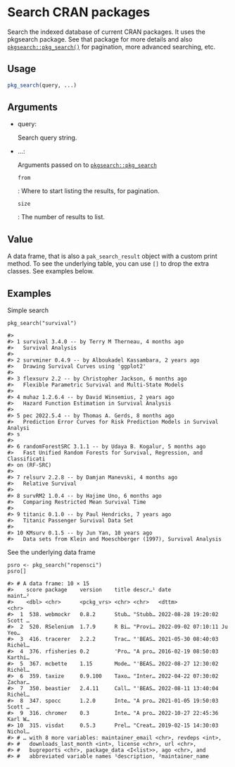 # Search CRAN packages

Search the indexed database of current CRAN packages. It uses the
pkgsearch package. See that package for more details and also
[`pkgsearch::pkg_search()`](https://r-hub.github.io/pkgsearch/reference/pkg_search.html)
for pagination, more advanced searching, etc.

## Usage

``` r
pkg_search(query, ...)
```

## Arguments

- query:

  Search query string.

- ...:

  Arguments passed on to
  [`pkgsearch::pkg_search`](https://r-hub.github.io/pkgsearch/reference/pkg_search.html)

  `from`

  :   Where to start listing the results, for pagination.

  `size`

  :   The number of results to list.

## Value

A data frame, that is also a `pak_search_result` object with a custom
print method. To see the underlying table, you can use `[]` to drop the
extra classes. See examples below.

## Examples

Simple search

    pkg_search("survival")

    #>
    #> 1 survival 3.4.0 -- by Terry M Therneau, 4 months ago
    #>   Survival Analysis
    #>
    #> 2 survminer 0.4.9 -- by Alboukadel Kassambara, 2 years ago
    #>   Drawing Survival Curves using 'ggplot2'
    #>
    #> 3 flexsurv 2.2 -- by Christopher Jackson, 6 months ago
    #>   Flexible Parametric Survival and Multi-State Models
    #>
    #> 4 muhaz 1.2.6.4 -- by David Winsemius, 2 years ago
    #>   Hazard Function Estimation in Survival Analysis
    #>
    #> 5 pec 2022.5.4 -- by Thomas A. Gerds, 8 months ago
    #>   Prediction Error Curves for Risk Prediction Models in Survival Analysi
    #> s
    #>
    #> 6 randomForestSRC 3.1.1 -- by Udaya B. Kogalur, 5 months ago
    #>   Fast Unified Random Forests for Survival, Regression, and Classificati
    #> on (RF-SRC)
    #>
    #> 7 relsurv 2.2.8 -- by Damjan Manevski, 4 months ago
    #>   Relative Survival
    #>
    #> 8 survRM2 1.0.4 -- by Hajime Uno, 6 months ago
    #>   Comparing Restricted Mean Survival Time
    #>
    #> 9 titanic 0.1.0 -- by Paul Hendricks, 7 years ago
    #>   Titanic Passenger Survival Data Set
    #>
    #> 10 KMsurv 0.1.5 -- by Jun Yan, 10 years ago
    #>   Data sets from Klein and Moeschberger (1997), Survival Analysis

See the underlying data frame

    psro <- pkg_search("ropensci")
    psro[]

    #> # A data frame: 10 × 15
    #>    score package    version    title descr…¹ date                maint…²
    #>    <dbl> <chr>      <pckg_vrs> <chr> <chr>   <dttm>              <chr>
    #>  1  538. webmockr   0.8.2      Stub… "Stubb… 2022-08-28 19:20:02 Scott …
    #>  2  520. RSelenium  1.7.9      R Bi… "Provi… 2022-09-02 07:10:11 Ju Yeo…
    #>  3  416. tracerer   2.2.2      Trac… "'BEAS… 2021-05-30 08:40:03 Richèl…
    #>  4  376. rfisheries 0.2        'Pro… "A pro… 2016-02-19 08:50:03 Karthi…
    #>  5  367. mcbette    1.15       Mode… "'BEAS… 2022-08-27 12:30:02 Richèl…
    #>  6  359. taxize     0.9.100    Taxo… "Inter… 2022-04-22 07:30:02 Zachar…
    #>  7  350. beastier   2.4.11     Call… "'BEAS… 2022-08-11 13:40:04 Richèl…
    #>  8  347. spocc      1.2.0      Inte… "A pro… 2021-01-05 19:50:03 Scott …
    #>  9  316. chromer    0.3        Inte… "A pro… 2022-10-27 22:45:36 Karl W…
    #> 10  315. visdat     0.5.3      Prel… "Creat… 2019-02-15 14:30:03 Nichol…
    #> # … with 8 more variables: maintainer_email <chr>, revdeps <int>,
    #> #   downloads_last_month <int>, license <chr>, url <chr>,
    #> #   bugreports <chr>, package_data <I<list>>, ago <chr>, and
    #> #   abbreviated variable names ¹​description, ²​maintainer_name
